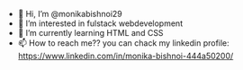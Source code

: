 - 👋 Hi, I’m @monikabishnoi29
- 👀 I’m interested in fulstack webdevelopment
- 🌱 I’m currently learning HTML and CSS
- 📫 How to reach me?? you can chack my linkedin profile:  https://www.linkedin.com/in/monika-bishnoi-444a50200/

<!---
monikabishnoi29/monikabishnoi29 is a ✨ special ✨ repository because its `README.md` (this file) appears on your GitHub profile.
You can click the Preview link to take a look at your changes.
--->
